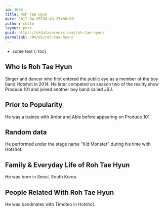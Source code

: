 ```yaml
---
id: 1694
title: Roh Tae Hyun
date: 2012-04-05T08:48:25+00:00
author: chito
layout: post
guid: https://ukdataservers.com/roh-tae-hyun/
permalink: /04/05/roh-tae-hyun/
---
```


* some text
{: toc}
          
          
## Who is  Roh Tae Hyun
                  
                  
                  
Singer and dancer who first entered the public eye as a member of the boy band Hotshot in 2014. He later competed on season two of the reality show Produce 101 and joined another boy band called JBJ. 
                  
                
                
                
## Prior to Popularity 
                  
                  
                  
He was a trainee with Ardor and Able before appearing on Produce 101. 
                  
                
                
                
## Random data 
                  
                  
                  
He performed under the stage name &#8220;Kid Monster&#8221; during his time with Hotshot.  
                  
                
                
                
## Family & Everyday Life of Roh Tae Hyun
                  
                  
                  
He was born in Seoul, South Korea. 
                  
                
                
                
## People Related With  Roh Tae Hyun
                  
                  
                  
He was bandmates with Timoteo in Hotshot. 
                  
                
              
            
          
          
          
    
    
  
